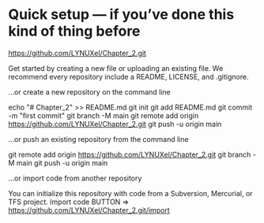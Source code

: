 # Quick setup — if you’ve done this kind of thing before

<https://github.com/LYNUXel/Chapter_2.git>

Get started by creating a new file or uploading an existing file. We recommend every repository include a README, LICENSE, and .gitignore.

…or create a new repository on the command line

echo "# Chapter_2" >> README.md
git init
git add README.md
git commit -m "first commit"
git branch -M main
git remote add origin <https://github.com/LYNUXel/Chapter_2.git>
git push -u origin main

…or push an existing repository from the command line

git remote add origin <https://github.com/LYNUXel/Chapter_2.git>
git branch -M main
git push -u origin main

…or import code from another repository

You can initialize this repository with code from a Subversion, Mercurial, or TFS project.
Import code BUTTON => <https://github.com/LYNUXel/Chapter_2.git/import>
